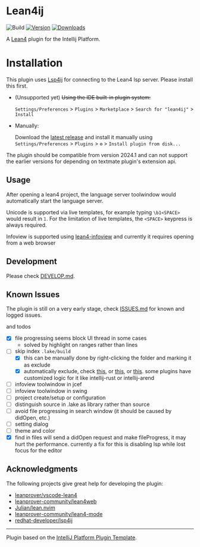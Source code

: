 # Lean4ij

![Build](https://github.com/onriv/lean4ij/workflows/Build/badge.svg)
[![Version](https://img.shields.io/jetbrains/plugin/v/PLUGIN_ID.svg)](https://plugins.jetbrains.com/plugin/PLUGIN_ID)
[![Downloads](https://img.shields.io/jetbrains/plugin/d/PLUGIN_ID.svg)](https://plugins.jetbrains.com/plugin/PLUGIN_ID)

<!-- Plugin description -->
A [Lean4](https://lean-lang.org/) plugin for the Intellij Platform.

# Installation

This plugin uses [Lsp4ij](https://github.com/redhat-developer/lsp4ij) for connecting to the Lean4 lsp server. Please install this first.

- (Unsupported yet) ~~Using the IDE built-in plugin system:~~

  `Settings/Preferences` > `Plugins` > `Marketplace` > `Search for "lean4ij"` >
  `Install`

- Manually:

  Download the [latest release](https://github.com/onriv/lean4ij/releases/latest) and install it manually using
  `Settings/Preferences` > `Plugins` > `⚙️` > `Install plugin from disk...`

The plugin should be compatible from version 2024.1 and can not support the earlier versions for depending on textmate plugin's extension api.
## Usage

After opening a lean4 project, the language server toolwindow would automatically start the language server.

Unicode is supported via live templates, for example typing `\b1<SPACE>` would result in `𝟙`. For the limitation of live templates, the `<SPACE>` keypress is always required.

Infoview is supported using [lean4-infoview](https://github.com/leanprover/vscode-lean4/tree/master/lean4-infoview) and currently it requires opening from a web browser

<!-- Plugin description end -->
## Development

Please check [DEVELOP.md](./DEVELOP.md).

## Known Issues

The plugin is still on a very early stage, check [ISSUES.md](./ISSUES.md) for known and logged issues.

and todos
- [x] file progressing seems block UI thread in some cases 
  - solved by highlight on ranges rather than lines
- [ ] skip index `.lake/build`
  - [x] this can be manually done by right-clicking the folder and marking it as exclude
  - [x] automatically exclude, check [this](https://youtrack.jetbrains.com/issue/IDEA-194725/Specify-IntelliJ-exclude-directories-in-build.gradle), or [this](https://youtrack.jetbrains.com/issue/IJPL-8363/Ability-to-have-default-Excluded-Folders-not-per-project), or [this](https://youtrack.jetbrains.com/issue/WEB-11419).
    some plugins have customized logic for it like intellij-rust or intellij-arend
- [ ] infoview toolwindow in jcef
- [ ] infoview toolwindow in swing
- [ ] project create/setup or configuration
- [ ] distinguish source in .lake as library rather than source
- [ ] avoid file progressing in search window (it should be caused by didOpen, etc.)
- [ ] setting dialog
- [ ] theme and color
- [x] find in files will send a didOpen request and make fileProgress, it may hurt the performance.
  currently a fix for this is disabling lsp while lost focus for the editor
## Acknowledgments

The following projects give great help for developing the plugin:

- [leanprover/vscode-lean4](https://github.com/leanprover/vscode-lean4/tree/master/vscode-lean4)
- [leanprover-community/lean4web](https://github.com/leanprover-community/lean4web)
- [Julian/lean.nvim](https://github.com/Julian/lean.nvim)
- [leanprover-community/lean4-mode](https://github.com/leanprover-community/lean4-mode)
- [redhat-developer/lsp4ij](https://github.com/redhat-developer/lsp4ij)
---
Plugin based on the [IntelliJ Platform Plugin Template][template].

[template]: https://github.com/JetBrains/intellij-platform-plugin-template
[docs:plugin-description]: https://plugins.jetbrains.com/docs/intellij/plugin-user-experience.html#plugin-description-and-presentation
